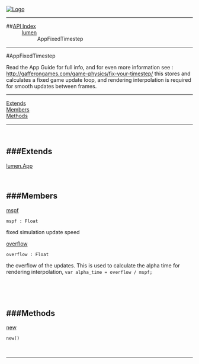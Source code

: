 
[![Logo](../../images/logo.png)](../../index.html)

---


##[API Index](../../api/index.html#lumen)   
&emsp;&emsp;&emsp;[lumen](./)   
&emsp;&emsp;&emsp;&emsp;&emsp;&emsp;AppFixedTimestep

---

#AppFixedTimestep

Read the App Guide for full info, and for even more information see : http://gafferongames.com/game-physics/fix-your-timestep/
    this stores and calculates a fixed game update loop, and rendering interpolation is required
    for smooth updates between frames.

---


[Extends](#Extends)   
[Members](#Members)   
[Methods](#Methods)   


---

&nbsp;   

<a class="lift" name="Extends" ></a>
###Extends   
---
<a class="lift" name="lumen.App" href="{{{rel_path}}}api/lumen/App.html">lumen.App</a>

&nbsp;   

<a class="lift" name="Members" ></a>
###Members   
---
<a class="lift" name="mspf" href="#mspf">mspf</a>



`mspf : Float`

<span class="small_desc_flat"> fixed simulation update speed </span>   

<a class="lift" name="overflow" href="#overflow">overflow</a>



`overflow : Float`

<span class="small_desc_flat"> the overflow of the updates. This is used to calculate the alpha time for rendering interpolation, `var alpha_time = overflow / mspf;` </span>   

&nbsp;   

&nbsp;   

<a class="lift" name="Methods" ></a>
###Methods   
---
<a class="lift" name="new" href="#new">new</a>



`new() `

<span class="small_desc_flat">  </span>   



&nbsp;
&nbsp;
&nbsp;

---  


&nbsp;   
&nbsp;   